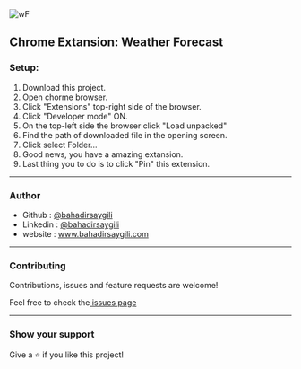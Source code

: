 
<div>
    <img src="https://user-images.githubusercontent.com/25987727/179611569-da40faf1-4c84-439d-b522-35ff4504f532.png" alt="wF"/>
</div>



<h2> Chrome Extansion: Weather Forecast </h2>

<h3>Setup:</h3>

<ol>
    <li>Download this project.</li>
    <li>Open chorme browser.</li>
    <li>Click "Extensions" top-right side of the browser.</li>
    <li>Click "Developer mode" ON.</li>
    <li>On the top-left side the browser click "Load unpacked"</li>
    <li>Find the path of downloaded file in the opening screen.</li>
    <li>Click select Folder...</li>
    <li>Good news, you have a amazing extansion.</li>
    <li>Last thing you to do is to click "Pin" this extension.</li>
</ol>

<hr/>

<h3>Author</h3>

<ul>
    <li>Github : <a href="https://github.com/bsaygili">@bahadirsaygili</a></li>
    <li>Linkedin : <a href="https://www.linkedin.com/in/bahadir-saygili/">@bahadirsaygili</a></li>
    <li>website : <a href="https://www.bahadirsaygili.com/">www.bahadirsaygili.com</a></li>
</ul>

<hr/>

<h3>Contributing</h3>

<p>Contributions, issues and feature requests are welcome!</p>

<p>Feel free to check the<a href="https://github.com/bsaygili/weather-forecast-chrome-extensions/issues" target="_blank"> issues page</a></p>

<hr/>

<h3>Show your support</h3>

<p>Give a ⭐️ if you like this project!</p>
